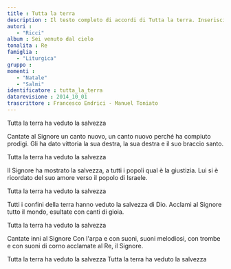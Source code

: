 ```yaml
--- 
title : Tutta la terra
description : Il testo completo di accordi di Tutta la terra. Inseriscila nel tuo canzoniere!
autori : 
   - "Ricci"
album : Sei venuto dal cielo
tonalita : Re
famiglia : 
   - "Liturgica"
gruppo : 
momenti : 
   - "Natale"
   - "Salmi"
identificatore : tutta_la_terra
datarevisione : 2014_10_01
trascrittore : Francesco Endrici - Manuel Toniato
--- 
```




Tutta la terra ha veduto la salvezza 


Cantate al Signore un canto nuovo,
un canto nuovo perché ha compiuto prodigi.
Gli ha dato vittoria la sua destra,
la sua destra e il suo braccio santo.  


Tutta la terra ha veduto la salvezza 


Il Signore ha mostrato la salvezza,
a tutti i popoli qual è la giustizia.
Lui si è ricordato del suo amore
verso il popolo di Israele. 


Tutta la terra ha veduto la salvezza 


Tutti i confini della terra
hanno veduto la salvezza di Dio.
Acclami al Signore tutto il mondo,
esultate con canti di gioia. 


Tutta la terra ha veduto la salvezza 


Cantate inni al Signore
Con l'arpa e con suoni, suoni melodiosi,
con trombe e con suoni di corno
acclamate al Re, il Signore. 


Tutta la terra ha veduto la salvezza 
Tutta la terra ha veduto la salvezza 



